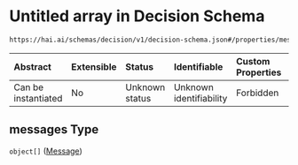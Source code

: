 # Untitled array in Decision Schema

```txt
https://hai.ai/schemas/decision/v1/decision-schema.json#/properties/messages
```



| Abstract            | Extensible | Status         | Identifiable            | Custom Properties | Additional Properties | Access Restrictions | Defined In                                                                                      |
| :------------------ | :--------- | :------------- | :---------------------- | :---------------- | :-------------------- | :------------------ | :---------------------------------------------------------------------------------------------- |
| Can be instantiated | No         | Unknown status | Unknown identifiability | Forbidden         | Allowed               | none                | [decision.schema.json\*](../../schemas/decision/v1/decision.schema.json "open original schema") |

## messages Type

`object[]` ([Message](message.md))
